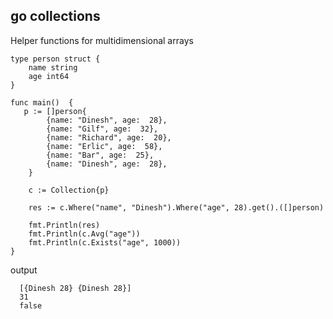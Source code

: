 go collections
--

Helper functions for multidimensional arrays

    type person struct {
        name string
        age int64
    }
    
    func main()  {
       p := []person{
            {name: "Dinesh", age:  28},
            {name: "Gilf", age:  32},
            {name: "Richard", age:  20},
            {name: "Erlic", age:  58},
            {name: "Bar", age:  25},
            {name: "Dinesh", age:  28},
        }
       
        c := Collection{p}
       
        res := c.Where("name", "Dinesh").Where("age", 28).get().([]person)
       
        fmt.Println(res)
        fmt.Println(c.Avg("age"))
        fmt.Println(c.Exists("age", 1000))
    }
    
  
  output
  
      [{Dinesh 28} {Dinesh 28}]
      31
      false
